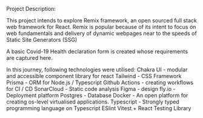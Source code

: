 Project Description:

This project intends to explore Remix framework, an open sourced full stack web framework for React. Remix is popular because of its intent to focus on web fundamentals and delivery of dynamic webpages near to the speeds of Static Site Generators (SSG)

A basic Covid-19 Health declaration form is created whose requirements are captured here.


In this journey, following technologies were utilised:
Chakra UI - modular and accessible component library for react
Tailwind - CSS Framework
Prisma - ORM for Node.js / Typescript 
Github Actions - creating workflows for CI / CD
SonarCloud - Static code analysis
Figma - design
fly.io - Deployment platform
Postgres - Database
Docker - An open platform for creating os-level virtualised applications.
Typescript - Strongly typed programming language on Typescript
ESlint
Vitest + React Testing Library